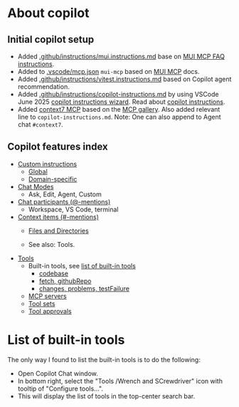 # About copilot

## Initial copilot setup

- Added [.github/instructions/mui.instructions.md](../.github/instructions/mui.instructions.md)
  base on [MUI MCP FAQ instructions].
- Added to [.vscode/mcp.json](../.vscode/mcp.json) `mui-mcp` based on [MUI MCP] docs.
- Added [.github/instructions/vitest.instructions.md](../.github/instructions/vitest.instructions.md)
  based on Copilot agent recommendation.
- Added [.github/instructions/copilot-instructions.md](../.github/instructions/copilot-instructions.md)
  by using VSCode June 2025 [copilot instructions wizard][Generate copilot instructions].
  Read about [copilot instructions].
- Added [context7 MCP] based on the [MCP gallery]. Also added relevant line to `copilot-instructions.md`.
  Note: One can also append to Agent chat `#context7`.

[context7 MCP]: https://context7.com/
[copilot instructions]: https://code.visualstudio.com/docs/copilot/copilot-customization#_custom-instructions
[Generate copilot instructions]: https://code.visualstudio.com/docs/copilot/copilot-customization#_generate-an-instructions-file-for-your-workspace
[MCP gallery]: https://code.visualstudio.com/mcp
[MUI MCP FAQ instructions]: https://mui.com/material-ui/getting-started/mcp/#ive-installed-the-mcp-but-it-is-not-being-used-when-i-ask-questions
[MUI MCP]: https://mui.com/material-ui/getting-started/mcp

## Copilot features index

- [Custom instructions](https://code.visualstudio.com/docs/copilot/copilot-customization#_custom-instructions)
  - [Global](https://code.visualstudio.com/docs/copilot/copilot-customization#_use-a-githubcopilotinstructionsmd-file)
  - [Domain-specific](https://code.visualstudio.com/docs/copilot/copilot-customization#_use-instructionsmd-files)
- [Chat Modes](https://code.visualstudio.com/docs/copilot/chat/chat-modes)
  - Ask, Edit, Agent, Custom
- [Chat participants (@-mentions)](https://code.visualstudio.com/docs/copilot/chat/copilot-chat-context#_atmentions)
  - Workspace, VS Code, terminal
- [Context items (#-mentions)](https://code.visualstudio.com/docs/copilot/chat/copilot-chat-context#_hashmentions)
  - [Files and Directories](https://code.visualstudio.com/docs/copilot/chat/copilot-chat-context#_add-files-as-context)

  - See also: Tools.
- [Tools](https://code.visualstudio.com/docs/copilot/chat/copilot-chat-context#_reference-tools)
  - Built-in tools, see [list of built-in tools](#list-of-built-in-tools)
    - [codebase](https://code.visualstudio.com/docs/copilot/chat/copilot-chat-context#_perform-a-codebase-search)
    - [fetch, githubRepo](https://code.visualstudio.com/docs/copilot/chat/copilot-chat-context#_reference-web-content)
    - [changes, problems, testFailure](https://code.visualstudio.com/docs/copilot/chat/copilot-chat-context#_prompt-examples)
  - [MCP servers](https://code.visualstudio.com/docs/copilot/chat/mcp-servers)
  - [Tool sets](https://code.visualstudio.com/docs/copilot/chat/chat-agent-mode?wt.md_id=AZ-MVP-5004796#_define-tool-sets)
  - [Tool approvals](https://code.visualstudio.com/docs/copilot/chat/chat-agent-mode?wt.md_id=AZ-MVP-5004796#_manage-tool-approvals)

# List of built-in tools

The only way I found to list the built-in tools is to do the following:

- Open Copilot Chat window.
- In bottom right, select the "Tools /Wrench and SCrewdriver" icon with tooltip of "Configure tools...".
- This will display the list of tools in the top-center search bar.

